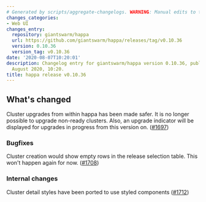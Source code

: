 ```yaml
---
# Generated by scripts/aggregate-changelogs. WARNING: Manual edits to this files will be overwritten.
changes_categories:
- Web UI
changes_entry:
  repository: giantswarm/happa
  url: https://github.com/giantswarm/happa/releases/tag/v0.10.36
  version: 0.10.36
  version_tag: v0.10.36
date: '2020-08-07T10:20:01'
description: Changelog entry for giantswarm/happa version 0.10.36, published on 07
  August 2020, 10:20.
title: happa release v0.10.36
---
```


## What's changed

Cluster upgrades from within happa has been made safer. It is no longer possible to upgrade non-ready clusters. Also, an upgrade indicator will be displayed for upgrades in progress from this version on. ([#1697](https://github.com/giantswarm/happa/pull/1697))

### Bugfixes

Cluster creation would show empty rows in the release selection table. This won't happen again for now. ([#1708](https://github.com/giantswarm/happa/pull/1708))

### Internal changes

Cluster detail styles have been ported to use styled components ([#1712](https://github.com/giantswarm/happa/pull/1712))
